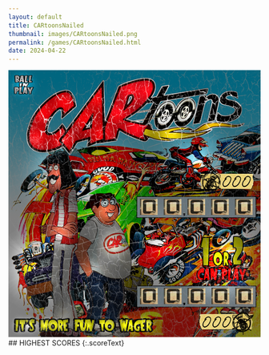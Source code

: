 ```yaml
---
layout: default
title: CARtoonsNailed
thumbnail: images/CARtoonsNailed.png
permalink: /games/CARtoonsNailed.html
date: 2024-04-22
---
```


<img src="../images/CARtoonsNailed.png" class="gameThumbnail img-fluid mx-auto align-middle">
## HIGHEST SCORES
{:.scoreText}

